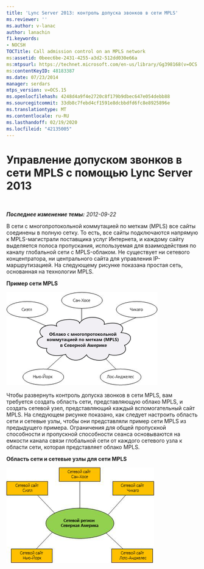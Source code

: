 ```yaml
---
title: 'Lync Server 2013: контроль допуска звонков в сети MPLS'
ms.reviewer: ''
ms.author: v-lanac
author: lanachin
f1.keywords:
- NOCSH
TOCTitle: Call admission control on an MPLS network
ms:assetid: 0beec6be-2431-4255-a3d2-512dd030e66a
ms:mtpsurl: https://technet.microsoft.com/en-us/library/Gg398168(v=OCS.15)
ms:contentKeyID: 48183387
ms.date: 07/23/2014
manager: serdars
mtps_version: v=OCS.15
ms.openlocfilehash: 4248d4a9f4e2720c8f179b9dbec647e054debb88
ms.sourcegitcommit: 33db8c7febd4cf1591e8dcbbdfd6fc8e8925896e
ms.translationtype: MT
ms.contentlocale: ru-RU
ms.lasthandoff: 02/19/2020
ms.locfileid: "42135005"
---
```

<div data-xmlns="http://www.w3.org/1999/xhtml">

<div class="topic" data-xmlns="http://www.w3.org/1999/xhtml" data-msxsl="urn:schemas-microsoft-com:xslt" data-cs="http://msdn.microsoft.com/">

<div data-asp="https://msdn2.microsoft.com/asp">

# <a name="call-admission-control-on-an-mpls-network-with-lync-server-2013"></a>Управление допуском звонков в сети MPLS с помощью Lync Server 2013

</div>

<div id="mainSection">

<div id="mainBody">

<span> </span>

_**Последнее изменение темы:** 2012-09-22_

В сети с многопротокольной коммутацией по меткам (MPLS) все сайты соединены в полную сетку. То есть, все сайты подключаются напрямую к MPLS-магистрали поставщика услуг Интернета, и каждому сайту выделяется полоса пропускания, используемая для взаимодействия по каналу глобальной сети с MPLS-облаком. Не существует ни сетевого концентратора, ни центрального сайта для управления IP-маршрутизацией. На следующему рисунке показана простая сеть, основанная на технологии MPLS.

**Пример сети MPLS**

![CAC с MPLS](images/Gg398168.54602e6e-ec11-4dae-936d-b01acda8a179(OCS.15).jpg "CAC с MPLS")

Чтобы развернуть контроль допуска звонков в сети MPLS, вам требуется создать область сети, представляющую облако MPLS, и создать сетевой узел, представляющий каждый вспомогательный сайт MPLS. На следующем рисунке показано, как следует настроить область сети и сетевые узлы, чтобы они представляли пример сети MPLS из предыдущего примера. Ограничения для общей пропускной способности и пропускной способности сеанса основываются на емкости канала связи глобальной сети от каждого сетевого узла к области сети, которая представляет облако MPLS.

**Область сети и сетевые узлы для сети MPLS**

![Контроль допуска звонков (CAC) со схемой MPLS](images/Gg398168.f8f76283-5c0c-4133-8a78-3fbbfd016dc4(OCS.15).jpg "Контроль допуска звонков (CAC) со схемой MPLS")

</div>

<span> </span>

</div>

</div>

</div>

